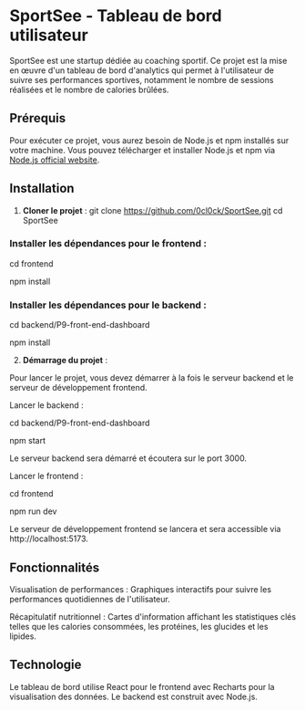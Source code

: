 # SportSee - Tableau de bord utilisateur

SportSee est une startup dédiée au coaching sportif. Ce projet est la mise en œuvre d'un tableau de bord d'analytics qui permet à l'utilisateur de suivre ses performances sportives, notamment le nombre de sessions réalisées et le nombre de calories brûlées.

## Prérequis

Pour exécuter ce projet, vous aurez besoin de Node.js et npm installés sur votre machine. Vous pouvez télécharger et installer Node.js et npm via [Node.js official website](https://nodejs.org/).

## Installation

1. **Cloner le projet** :
   git clone https://github.com/0cl0ck/SportSee.git
   cd SportSee
   
### Installer les dépendances pour le frontend :

cd frontend

npm install


### Installer les dépendances pour le backend :

cd backend/P9-front-end-dashboard

npm install

2. **Démarrage du projet** :

Pour lancer le projet, vous devez démarrer à la fois le serveur backend et le serveur de développement frontend.

Lancer le backend :

cd backend/P9-front-end-dashboard

npm start

Le serveur backend sera démarré et écoutera sur le port 3000.

Lancer le frontend :

cd frontend

npm run dev

Le serveur de développement frontend se lancera et sera accessible via http://localhost:5173.

## Fonctionnalités

Visualisation de performances : Graphiques interactifs pour suivre les performances quotidiennes de l'utilisateur.

Récapitulatif nutritionnel : Cartes d'information affichant les statistiques clés telles que les calories consommées, les protéines, les glucides et les lipides.

## Technologie

Le tableau de bord utilise React pour le frontend avec Recharts pour la visualisation des données. Le backend est construit avec Node.js.
